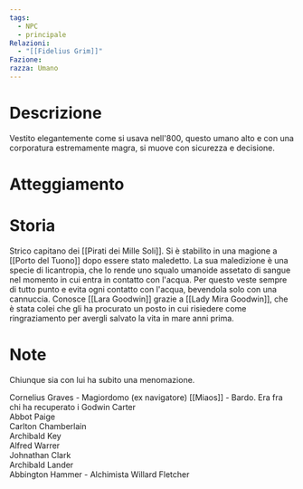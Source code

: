 ```yaml
---
tags:
  - NPC
  - principale
Relazioni:
  - "[[Fidelius Grim]]"
Fazione:
razza: Umano
---
```

# Descrizione
Vestito elegantemente come si usava nell'800, questo umano alto e con una corporatura estremamente magra, si muove con sicurezza e decisione.

# Atteggiamento

# Storia
Strico capitano dei [[Pirati dei Mille Soli]].
Si è stabilito in una magione a [[Porto del Tuono]] dopo essere stato maledetto.
La sua maledizione è una specie di licantropia, che lo rende uno squalo umanoide assetato di sangue nel momento in cui entra in contatto con l'acqua. Per questo veste sempre di tutto punto e evita ogni contatto con l'acqua, bevendola solo con una cannuccia.
Conosce [[Lara Goodwin]] grazie a [[Lady Mira Goodwin]], che è stata colei che gli ha procurato un posto in cui risiedere come ringraziamento per avergli salvato la vita in mare anni prima. 

# Note
Chiunque sia con lui ha subito una menomazione.

Cornelius Graves  - Magiordomo (ex navigatore)
[[Miaos]] - Bardo. Era fra chi ha recuperato i 
Godwin Carter  
Abbot Paige  
Carlton Chamberlain  
Archibald Key  
Alfred Warrer  
Johnathan Clark  
Archibald Lander  
Abbington Hammer  - Alchimista 
Willard Fletcher


